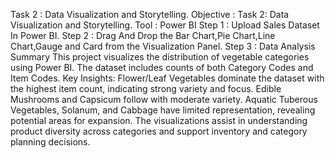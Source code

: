 Task 2 : Data Visualization and Storytelling.
Objective : Task 2: Data Visualization and Storytelling.
Tool : Power BI
Step 1 : Upload Sales Dataset In Power BI.
Step 2 : Drag And Drop the Bar Chart,Pie Chart,Line Chart,Gauge and Card from the Visualization Panel.
Step 3 : Data Analysis Summary
This project visualizes the distribution of vegetable categories using Power BI. The dataset includes counts of both Category Codes and Item Codes.
Key Insights:
Flower/Leaf Vegetables dominate the dataset with the highest item count, indicating strong variety and focus.
Edible Mushrooms and Capsicum follow with moderate variety.
Aquatic Tuberous Vegetables, Solanum, and Cabbage have limited representation, revealing potential areas for expansion.
The visualizations assist in understanding product diversity across categories and support inventory and category planning decisions.
